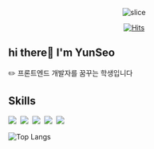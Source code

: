 <div align="center">
  
  ![slice](https://capsule-render.vercel.app/api?type=slice&color=auto&height=200&text=Hello&fontAlign=70&rotate=13&fontAlignY=25&desc=I'm%20YunSeo.&descAlign=70.&descAlignY=44)
 
</div>
<div align="center"> 
  
[![Hits](https://hits.seeyoufarm.com/api/count/incr/badge.svg?url=https%3A%2F%2Fgithub.com%2Fhan0224&count_bg=%2379C83D&title_bg=%23555555&icon=&icon_color=%23E7E7E7&title=hits&edge_flat=false)](https://hits.seeyoufarm.com)
</div>

<div>
  <h2>hi there👋 I'm YunSeo </h2>
   ✏️ 프론트엔드 개발자를 꿈꾸는 학생입니다   
  
<!--   ![Anurag's GitHub stats](https://github-readme-stats.vercel.app/api?username=han0224&show_icons=true&theme=tokyonight) -->
  
  <div position="flex">
    <h2>Skills</h2>
    <img src="https://img.shields.io/badge/JavaScript-F7DF1E?style=flat-square&logo=JavaScript&logoColor=white"/></a>&nbsp
    <img src="https://img.shields.io/badge/HTML5-E34F26?style=flat-square&logo=HTML5&logoColor=white"/></a>&nbsp
    <img src="https://img.shields.io/badge/CSS3-1572B6?style=flat-square&logo=CSS3&logoColor=white"/></a>&nbsp
    <img src="https://img.shields.io/badge/Kotlin-7F52FF?style=flat-square&logo=Kotlin&logoColor=white"/></a>&nbsp
    <img src="https://img.shields.io/badge/C++-00599C?style=flat-square&logo=C++&logoColor=white"/></a>&nbsp

  ![Top Langs](https://github-readme-stats.vercel.app/api/top-langs/?username=han0224&layout=compact&theme=tokyonight)
 
  </div>
  
</div>

